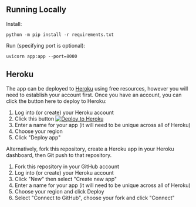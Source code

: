 ## Running Locally

Install:

    python -m pip install -r requirements.txt

Run (specifying port is optional):

    uvicorn app:app --port=8000


## Heroku

The app can be deployed to [Heroku](https://heroku.com) using free resources, however you will need to establish your
account first. Once you have an account, you can click the button here to deploy to Heroku:

1. Log into (or create) your Heroku account
2. Click this button [![Deploy to Heroku](https://www.herokucdn.com/deploy/button.svg)](https://heroku.com/deploy?template=https://github.com/bennylope/python-deployments-hello-world)
3. Enter a name for your app (it will need to be unique across all of Heroku)
4. Choose your region
5. Click "Deploy app"

Alternatively, fork this repository, create a Heroku app in your Heroku dashboard, then Git push to that repository.

1. Fork this repository in your GitHub account
1. Log into (or create) your Heroku account
2. Click "New" then select "Create new app"
3. Enter a name for your app (it will need to be unique across all of Heroku)
4. Choose your region and click Deploy
5. Select "Connect to GitHub", choose your fork and click "Connect"
